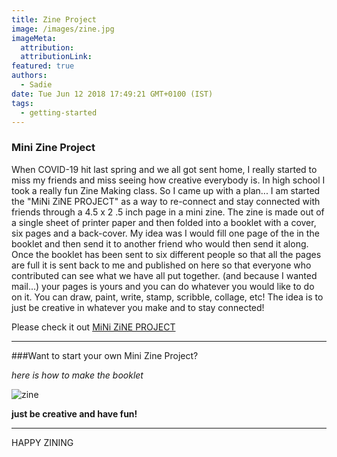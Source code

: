 ```yaml
---
title: Zine Project
image: /images/zine.jpg
imageMeta:
  attribution:
  attributionLink:
featured: true
authors:
  - Sadie
date: Tue Jun 12 2018 17:49:21 GMT+0100 (IST)
tags:
  - getting-started
---
```

### Mini Zine Project

When COVID-19 hit last spring and we all got sent home, I really started to miss my friends and miss seeing how creative everybody is. In high school I took a really fun Zine Making class. So I came up with a plan... I am started the "MiNi ZiNE PROJECT" as a way to re-connect and stay connected with friends through a  4.5  x 2 .5 inch  page in a mini zine. The zine is made out of a single sheet of printer paper and then folded into a booklet with a cover, six pages and a back-cover. My idea was I would fill one page of the in the booklet and then send it to another friend who would then send it along. Once the booklet has been sent to six different people so that all the pages are full it is sent back to me and published on here so that everyone who contributed can see what we have all put together. (and because I wanted mail...) your pages is yours and you can do whatever you would like to do on it. You can draw, paint, write, stamp, scribble, collage, etc! The idea is to just be creative in whatever you make and to stay connected!

Please check it out [MiNi ZiNE PROJECT](https://sites.google.com/view/mini-zine-project/home?authuser=0)

---

###Want to start your own Mini Zine Project?

_here is how to make the booklet_

![zine](/images/howtomakezine.jpg)

**just be creative and have fun!**

---
HAPPY ZINING
